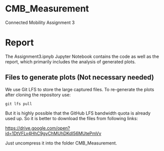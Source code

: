 # CMB_Measurement
Connected Mobility Assignment 3

Report
======================

The Assignment3.ipnyb Jupyter Notebook contains the code as well as the report, which primarily includes the analysis of generated plots.


Files to generate plots (Not necessary needed)
---------------------

We use Git LFS to store the large captured files. To re-generate the plots after cloning the repository use:

```
git lfs pull
```

But it is highly possible that the GitHub LFS bandwidth quota is already used up. So it is better to download the files from following links:

https://drive.google.com/open?id=1DtVFLv4HhC9gyChMUhDKdI56MUtePmVv

Just uncompress it into the folder CMB_Measurement.
